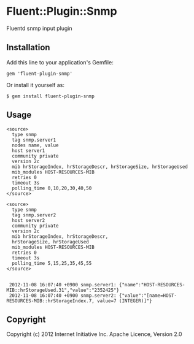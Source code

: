 # Fluent::Plugin::Snmp

Fluentd snmp input plugin

## Installation

Add this line to your application's Gemfile:

    gem 'fluent-plugin-snmp'

Or install it yourself as:

    $ gem install fluent-plugin-snmp

## Usage

    <source>                                                          
      type snmp                                                         
      tag snmp.server1                                                  
      nodes name, value                                                 
      host server1                                                    
      community private                                                 
      version 2c                                                        
      mib hrStorageIndex, hrStorageDescr, hrStorageSize, hrStorageUsed  
      mib_modules HOST-RESOURCES-MIB                                    
      retries 0                                                         
      timeout 3s                                                        
      polling_time 0,10,20,30,40,50                                     
    </source>                                                         

    <source>                                                          
      type snmp                                                         
      tag snmp.server2                                                  
      host server2                                                    
      community private                                                 
      version 2c                                                        
      mib hrStorageIndex, hrStorageDescr,
      hrStorageSize, hrStorageUsed  
      mib_modules HOST-RESOURCES-MIB                                    
      retries 0                                                         
      timeout 3s                                                        
      polling_time 5,15,25,35,45,55                                     
    </source>                                                         


     2012-11-08 16:07:40 +0900 snmp.server1: {"name":"HOST-RESOURCES-MIB::hrStorageUsed.31","value":"2352425"}         
     2012-11-08 16:07:40 +0900 snmp.server2: {"value":"[name=HOST-RESOURCES-MIB::hrStorageIndex.7, value=7 (INTEGER)]"}  


## Copyright
Copyright (c) 2012 Internet Initiative Inc.
Apache Licence, Version 2.0
